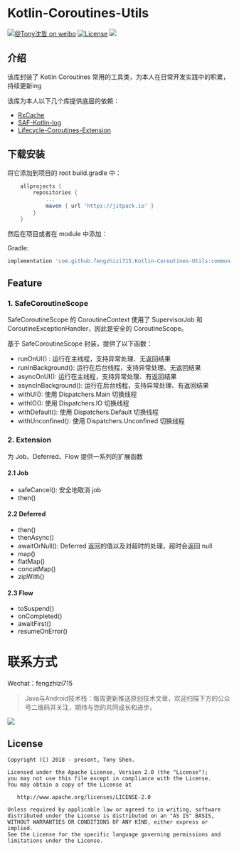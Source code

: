 # Kotlin-Coroutines-Utils

[![@Tony沈哲 on weibo](https://img.shields.io/badge/weibo-%40Tony%E6%B2%88%E5%93%B2-blue.svg)](http://www.weibo.com/fengzhizi715)
[![License](https://img.shields.io/badge/license-Apache%202-lightgrey.svg)](https://www.apache.org/licenses/LICENSE-2.0.html)
[![](https://jitpack.io/v/fengzhizi715/Kotlin-Coroutines-Utils.svg)](https://jitpack.io/#fengzhizi715/Kotlin-Coroutines-Utils)

## 介绍

该库封装了 Kotlin Coroutines 常用的工具类，为本人在日常开发实践中的积累，持续更新ing

该库为本人以下几个库提供底层的依赖：

* [RxCache](https://github.com/fengzhizi715/RxCache)
* [SAF-Kotlin-log](https://github.com/fengzhizi715/SAF-Kotlin-log)
* [Lifecycle-Coroutines-Extension](https://github.com/fengzhizi715/Lifecycle-Coroutines-Extension)

## 下载安装
将它添加到项目的 root build.gradle 中：

```groovy
	allprojects {
		repositories {
			...
			maven { url 'https://jitpack.io' }
		}
	}
```

然后在项目或者在 module 中添加：

Gradle:

```groovy
implementation 'com.github.fengzhizi715.Kotlin-Coroutines-Utils:common:v1.1.6'
```

## Feature

### 1. SafeCoroutineScope

SafeCoroutineScope 的 CoroutineContext 使用了 SupervisorJob 和 CoroutineExceptionHandler，因此是安全的 CoroutineScope。

基于 SafeCoroutineScope 封装，提供了以下函数：

* runOnUI() : 运行在主线程，支持异常处理、无返回结果
* runInBackground(): 运行在后台线程，支持异常处理、无返回结果
* asyncOnUI(): 运行在主线程，支持异常处理、有返回结果
* asyncInBackground(): 运行在后台线程，支持异常处理、有返回结果
* withUI(): 使用 Dispatchers.Main 切换线程
* withIO(): 使用 Dispatchers.IO 切换线程
* withDefault(): 使用 Dispatchers.Default 切换线程
* withUnconfined(): 使用 Dispatchers.Unconfined 切换线程

### 2. Extension

为 Job、Deferred、Flow 提供一系列的扩展函数

#### 2.1 Job

* safeCancel(): 安全地取消 job
* then()

#### 2.2 Deferred

* then()
* thenAsync()
* awaitOrNull(): Deferred 返回的值以及对超时的处理，超时会返回 null
* map()
* flatMap()
* concatMap()
* zipWith()

#### 2.3 Flow

* toSuspend()
* onCompleted()
* awaitFirst()
* resumeOnError()

联系方式
===

Wechat：fengzhizi715


> Java与Android技术栈：每周更新推送原创技术文章，欢迎扫描下方的公众号二维码并关注，期待与您的共同成长和进步。

![](https://github.com/fengzhizi715/NetDiscovery/blob/master/images/gzh.jpeg)

License
-------

    Copyright (C) 2018 - present, Tony Shen.

    Licensed under the Apache License, Version 2.0 (the "License");
    you may not use this file except in compliance with the License.
    You may obtain a copy of the License at

       http://www.apache.org/licenses/LICENSE-2.0

    Unless required by applicable law or agreed to in writing, software
    distributed under the License is distributed on an "AS IS" BASIS,
    WITHOUT WARRANTIES OR CONDITIONS OF ANY KIND, either express or implied.
    See the License for the specific language governing permissions and
    limitations under the License.